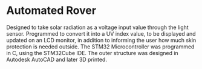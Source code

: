 # Automated Rover
Designed to take solar radiation as a voltage input value through the light sensor.
Programmed to convert it into a UV index value, to be displayed and updated on an LCD monitor, in addition to informing the user how much skin protection is needed outside.
The STM32 Microcontroller was programmed in C, using the STM32Cube IDE.
The outer structure was designed in Autodesk AutoCAD and later 3D printed.
